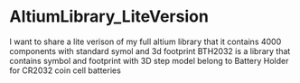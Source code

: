 # AltiumLibrary_LiteVersion
I want to share a lite verison of my full altium library that it contains 4000 components with standard symol and 3d footprint
BTH2032 is a library that contains symbol and footprint with 3D step model belong to Battery Holder for CR2032 coin cell batteries

